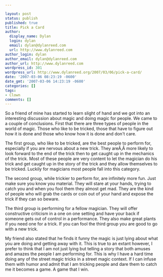 ```yaml
---

layout: post
status: publish
published: true
title: Pick a Card
author:
  display_name: Dylan
  login: dylan
  email: dylan@dylanreed.com
  url: http://www.dylanreed.com
author_login: dylan
author_email: dylan@dylanreed.com
author_url: http://www.dylanreed.com
wordpress_id: 301
wordpress_url: http://www.dylanreed.org/2007/03/06/pick-a-card/
date: '2007-03-06 08:23:19 -0600'
date_gmt: '2007-03-06 14:23:19 -0600'
categories: []
tags:
- Clown
comments: []
---
```


So a friend of mine has started to learn slight of hand and we got into an interesting discussion about magic and doing magic for people. We came to a couple of conclusions. First that there are three types of people in the world of magic. Those who like to be tricked, those that have to figure out how it is done and those who know how it is done and don't care.

The first group, who like to be tricked, are the best people to perform for, especially if you are nervous about a new trick. They areÃ‚Â more likely to look forward to the end of the trick then to get caught up in the mechanics of the trick. Most of these people are very content to let the magician do his trick and get caught up in the story of the trick and they allow themselves to be tricked. Luckily for magicians most people fall into this category.

The second group, while trickier to perform for, are infinitely more fun. Just make sure you know you material. They will stare at your hands, trying to catch you and when you fool them they almost get mad. They are the kind of people who will grab the cards or coin out of your hand and expose the trick if they can so beware.

The third group is performing for a fellow magician. They will offer constructive criticism in a one on one setting and have your back if someone gets out of control in a performance. They also make great plants if you need one for a trick. If you can fool the third group you are good to go with a new trick.

My friend also stated that he finds it funny the magic is just lying about what you are doing and getting away with it. This is true to an extant however, I prefer to think that I am not just lying but telling a story that both amuses and amazes the people I am performing for. This is why I have a hard time doing any of the street magic tricks in a street magic context. If I can infuse them with humor and admit that I am tricking people and dare them to catch me it becomes a game. A game that I win.
